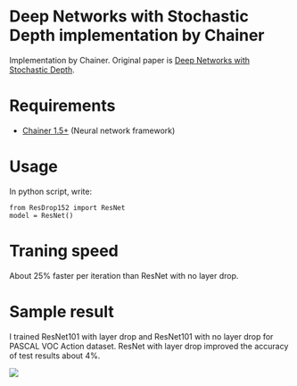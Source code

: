 Deep Networks with Stochastic Depth implementation by Chainer
========

Implementation by Chainer. Original paper is [Deep Networks with Stochastic Depth](http://arxiv.org/abs/1603.09382).

# Requirements

- [Chainer 1.5+](https://github.com/pfnet/chainer) (Neural network framework)


# Usage

In python script, write:

```
from ResDrop152 import ResNet
model = ResNet()
```


# Traning speed

About 25% faster per iteration than ResNet with no layer drop.

# Sample result

I trained ResNet101 with layer drop and ResNet101 with no layer drop for PASCAL VOC Action dataset.
ResNet with layer drop improved the accuracy of test results about 4%.

![](https://raw.githubusercontent.com/wiki/yasunorikudo/chainer-ResDrop/images/result.png)

